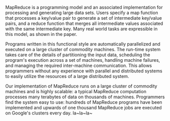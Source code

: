 MapReduce is a programming model and an associated implementation for processing
and generating large data sets. Users specify a map function that processes a
key/value pair to generate a set of intermediate key/value pairs, and a reduce
function that merges all intermediate values associated with the same
intermediate key. Many real world tasks are expressible in this model, as shown
in the paper.

Programs written in this functional style are automatically parallelized and
executed on a large cluster of commodity machines. The run-time system takes
care of the details of partitioning the input data, scheduling the program's
execution across a set of machines, handling machine failures, and managing the
required inter-machine communication. This allows programmers without any
experience with parallel and distributed systems to easily utilize the resources
of a large distributed system.

Our implementation of MapReduce runs on a large cluster of commodity machines
and is highly scalable: a typical MapReduce computation processes many terabytes
of data on thousands of machines. Programmers find the system easy to use:
hundreds of MapReduce programs have been implemented and upwards of one thousand
MapReduce jobs are executed on Google's clusters every day.
la~la~la~
